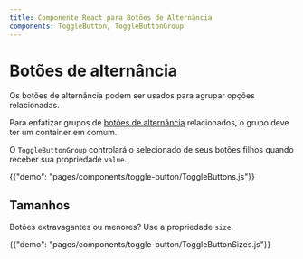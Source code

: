 ```yaml
---
title: Componente React para Botões de Alternância
components: ToggleButton, ToggleButtonGroup
---
```


# Botões de alternância

<p class="description">Os botões de alternância podem ser usados para agrupar opções relacionadas.</p>

Para enfatizar grupos de [botões de alternância](https://material.io/design/components/buttons.html#toggle-button) relacionados, o grupo deve ter um container em comum.

O `ToggleButtonGroup` controlará o selecionado de seus botões filhos quando receber sua propriedade `value`.

{{"demo": "pages/components/toggle-button/ToggleButtons.js"}}

## Tamanhos

Botões extravagantes ou menores? Use a propriedade `size`.

{{"demo": "pages/components/toggle-button/ToggleButtonSizes.js"}}